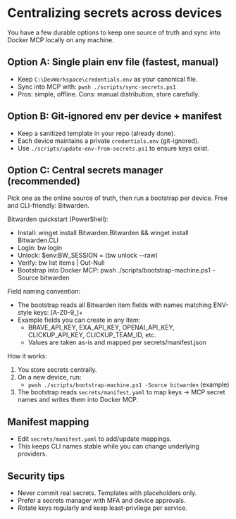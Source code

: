 # Centralizing secrets across devices

You have a few durable options to keep one source of truth and sync into Docker MCP locally on any machine.

## Option A: Single plain env file (fastest, manual)
- Keep `C:\DevWorkspace\credentials.env` as your canonical file.
- Sync into MCP with: `pwsh ./scripts/sync-secrets.ps1`
- Pros: simple, offline. Cons: manual distribution, store carefully.

## Option B: Git-ignored env per device + manifest
- Keep a sanitized template in your repo (already done).
- Each device maintains a private `credentials.env` (git-ignored).
- Use `./scripts/update-env-from-secrets.ps1` to ensure keys exist.

## Option C: Central secrets manager (recommended)
Pick one as the online source of truth, then run a bootstrap per device. Free and CLI-friendly: Bitwarden.

Bitwarden quickstart (PowerShell):
- Install: winget install Bitwarden.Bitwarden && winget install Bitwarden.CLI
- Login: bw login
- Unlock: $env:BW_SESSION = (bw unlock --raw)
- Verify: bw list items | Out-Null
- Bootstrap into Docker MCP: pwsh ./scripts/bootstrap-machine.ps1 -Source bitwarden

Field naming convention:
- The bootstrap reads all Bitwarden item fields with names matching ENV-style keys: [A-Z0-9_]+
- Example fields you can create in any item:
   - BRAVE_API_KEY, EXA_API_KEY, OPENAI_API_KEY, CLICKUP_API_KEY, CLICKUP_TEAM_ID, etc.
   - Values are taken as-is and mapped per secrets/manifest.json

How it works:
1) You store secrets centrally.
2) On a new device, run:
   - `pwsh ./scripts/bootstrap-machine.ps1 -Source bitwarden` (example)
3) The bootstrap reads `secrets/manifest.yaml` to map keys → MCP secret names and writes them into Docker MCP.

## Manifest mapping
- Edit `secrets/manifest.yaml` to add/update mappings.
- This keeps CLI names stable while you can change underlying providers.

## Security tips
- Never commit real secrets. Templates with placeholders only.
- Prefer a secrets manager with MFA and device approvals.
- Rotate keys regularly and keep least-privilege per service.
